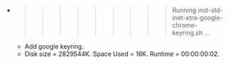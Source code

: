 * >>>>>>>>> Running inst-std-inet-xtra-google-chrome-keyring.sh ...
  * Add google keyring.
  * Disk size = 2829544K. Space Used = 16K. Runtime = 00:00:00:02.
